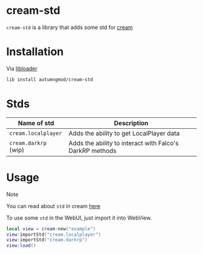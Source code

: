 # cream-std
``cream-std`` is a library that adds some std for [cream](https://github.com/autumngmod/cream)

# Installation
Via [libloader](https://github.com/autumngmod/libloader)
```bash
lib install autumngmod/cream-std
```

# Stds
| Name of std | Description |
| --- | --- |
| ``cream.localplayer`` | Adds the ability to get LocalPlayer data |
| ``cream.darkrp`` (wip) | Adds the ability to interact with Falco's DarkRP methods |

# Usage
> [!NOTE]
> You can read about ``std`` in cream [here](https://github.com/autumngmod/cream/blob/main/.docs/api/std.md)

To use some ``std`` in the WebUI, just import it into WebView.
```lua
local view = cream:new("example")
view:importStd("cream.localplayer")
view:importStd("cream.darkrp")
view:load()
```